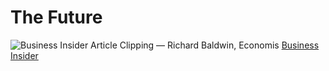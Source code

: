 # The Future

![Business Insider Article Clipping](/business-insider.png)
— Richard Baldwin, Economis [Business Insider](https://www.businessinsider.com/ai-wont-take-your-job-someone-who-uses-it-might-2023-5)
